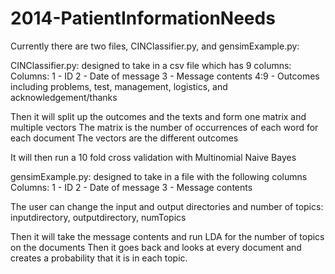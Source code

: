 2014-PatientInformationNeeds
============================

Currently there are two  files, CINClassifier.py, and gensimExample.py:

CINClassifier.py: designed to take in a csv file which has 9 columns:
Columns:
1 - ID
2 - Date of message
3 - Message contents
4:9 - Outcomes including problems, test, management, logistics, and acknowledgement/thanks

Then it will split up the outcomes and the texts and form one matrix and multiple vectors
The matrix is the number of occurrences of each word for each document
The vectors are the different outcomes

It will then run a 10 fold cross validation with Multinomial Naive Bayes



gensimExample.py: designed to take in a file with the following columns
Columns:
1 - ID
2 - Date of message
3 - Message contents

The user can change the input and output directories and number of topics:
inputdirectory, outputdirectory, numTopics

Then it will take the message contents and run LDA for the number of topics on the documents
Then it goes back and looks at every document and creates a probability that it is in each topic.
